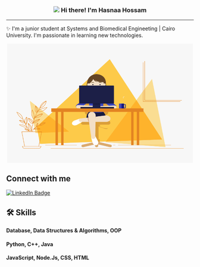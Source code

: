 <!-- Heading -->
<h3 align="center"><img src = "https://raw.githubusercontent.com/MartinHeinz/MartinHeinz/master/wave.gif" width = 30px> Hi there! I'm Hasnaa Hossam</h3>


 <!-- About section -->

---
✨ I'm a junior student at Systems and Biomedical Engineeting | Cairo University. I'm passionate in learning new technologies.

<div align="center">
<img align="center" alt="GIF" src="./code.gif" width="500" height="320" />
</div>

<!-- Conecct section -->

<h2>Connect with me </h3>
    <p>
        <a href="https://linkedin.com/in/hasnaa-hossam-4aab68247"><img src="https://img.shields.io/badge/-Hasnaa%20Linkedin%20-blue?style=plastic&amp;labelColor=blue&amp;logo=LinkedIn&amp;link=https://linkedin.com/in/hasnaa-hossam-4aab68247" alt="LinkedIn Badge"></a> 
   </p>

 <!-- Conecct section: END -->

 
## 🛠 Skills
#### Database, Data Structures & Algorithms, OOP
#### Python, C++, Java 
#### JavaScript, Node.Js, CSS, HTML

  
<!-- THE END -->


<!--
**lauragift21/lauragift21** is a ✨ _special_ ✨ repository because its `README.md` (this file) appears on your GitHub profile.

Here are some ideas to get you started:

- 🔭 I’m currently working on ...
- 🌱 I’m currently learning ...
- 👯 I’m looking to collaborate on ...
- 🤔 I’m looking for help with ...
- 💬 Ask me about ...
- 📫 How to reach me: ...
- 😄 Pronouns: ...
- ⚡ Fun fact: ...
-->
